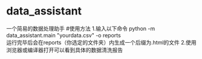# data_assistant
一个简易的数据处理助手
#使用方法
1.输入以下命令
  python -m data_assistant.main "yourdata.csv" -o reports     
  运行完毕后会在reports（你选定的文件夹）内生成一个后缀为.html的文件
2.使用浏览器或编译器打开可以看到具体的数据清洗报告
